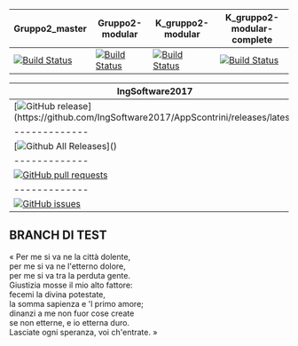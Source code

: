 | Gruppo2_master  | Gruppo2-modular | K_gruppo2-modular | K_gruppo2-modular-complete |
| ------------- | ------------- | -------------| ------------- |
| [![Build Status](https://travis-ci.org/IngSoftware2017/AppScontrini.svg?branch=gruppo2_master)](https://travis-ci.org/IngSoftware2017/AppScontrini) | [![Build Status](https://travis-ci.org/IngSoftware2017/AppScontrini.svg?branch=gruppo2-modular)](https://travis-ci.org/IngSoftware2017/AppScontrini) | [![Build Status](https://travis-ci.org/Kraktun/AppScontrini.svg?branch=gruppo2-modular)](https://travis-ci.org/Kraktun/AppScontrini) | [![Build Status](https://travis-ci.org/Kraktun/AppScontrini.svg?branch=gruppo2-modular-complete)](https://travis-ci.org/Kraktun/AppScontrini) |

| IngSoftware2017  |  Kraktun  |
| ------------- | ------------- |
| [![GitHub release](https://img.shields.io/github/release/IngSoftware2017/AppScontrini.svg?)](https://github.com/IngSoftware2017/AppScontrini/releases/latest) | [![GitHub release](https://img.shields.io/github/release/Kraktun/AppScontrini.svg?)](https://github.com/Kraktun/AppScontrini/releases/latest) |      
| ------------- | ------------- |
| [![Github All Releases](https://img.shields.io/github/downloads/IngSoftware2017/AppScontrini/total.svg?)]() | [![Github All Releases](https://img.shields.io/github/downloads/Kraktun/AppScontrini/total.svg?)]() |      
| ------------- | ------------- |
| [![GitHub pull requests](https://img.shields.io/github/issues-pr/IngSoftware2017/AppScontrini.svg)]() | [![GitHub pull requests](https://img.shields.io/github/issues-pr/Kraktun/AppScontrini.svg)]() |    
| ------------- | ------------- |
| [![GitHub issues](https://img.shields.io/github/issues/IngSoftware2017/AppScontrini.svg)]() | [![GitHub issues](https://img.shields.io/github/issues/Kraktun/AppScontrini.svg)]() |     


 
 
## BRANCH DI TEST
« Per me si va ne la città dolente,  
per me si va ne l'etterno dolore,  
per me si va tra la perduta gente.  
Giustizia mosse il mio alto fattore:    
fecemi la divina potestate,  
la somma sapienza e 'l primo amore;  
dinanzi a me non fuor cose create  
se non etterne, e io etterna duro.  
Lasciate ogni speranza, voi ch'entrate. »  

